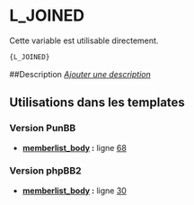 # L_JOINED


Cette variable est utilisable directement.

```html
{L_JOINED}
```

##Description
[*Ajouter une description*](https://fa-tvars.appspot.com/var/L_JOINED)

## Utilisations dans les templates

### Version PunBB
* __[memberlist_body](../tpl/var/punbb/memberlist_body.md#readme) :__ ligne [68](../tpl/src/punbb/memberlist_body.tpl#L68)

### Version phpBB2
* __[memberlist_body](../tpl/var/subsilver/memberlist_body.md#readme) :__ ligne [30](../tpl/src/subsilver/memberlist_body.tpl#L30)